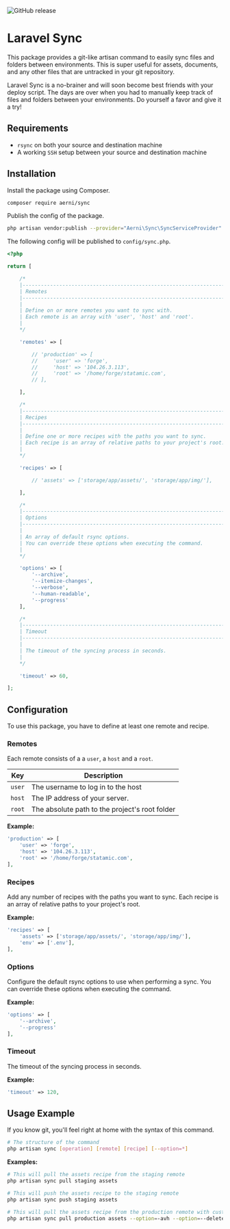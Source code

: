 ![GitHub release](https://flat.badgen.net/github/release/aerni/laravel-sync)

# Laravel Sync
This package provides a git-like artisan command to easily sync files and folders between environments. This is super useful for assets, documents, and any other files that are untracked in your git repository. 

Laravel Sync is a no-brainer and will soon become best friends with your deploy script. The days are over when you had to manually keep track of files and folders between your environments. Do yourself a favor and give it a try!

## Requirements
- `rsync` on both your source and destination machine
- A working `SSH` setup between your source and destination machine

## Installation
Install the package using Composer.

```bash
composer require aerni/sync
```

Publish the config of the package.

```bash
php artisan vendor:publish --provider="Aerni\Sync\SyncServiceProvider"
```

The following config will be published to `config/sync.php`.

```php
<?php

return [

    /*
    |--------------------------------------------------------------------------
    | Remotes
    |--------------------------------------------------------------------------
    |
    | Define on or more remotes you want to sync with.
    | Each remote is an array with 'user', 'host' and 'root'.
    |
    */

    'remotes' => [

        // 'production' => [
        //     'user' => 'forge',
        //     'host' => '104.26.3.113',
        //     'root' => '/home/forge/statamic.com',
        // ],

    ],

    /*
    |--------------------------------------------------------------------------
    | Recipes
    |--------------------------------------------------------------------------
    |
    | Define one or more recipes with the paths you want to sync.
    | Each recipe is an array of relative paths to your project's root.
    |
    */

    'recipes' => [

        // 'assets' => ['storage/app/assets/', 'storage/app/img/'],

    ],

    /*
    |--------------------------------------------------------------------------
    | Options
    |--------------------------------------------------------------------------
    |
    | An array of default rsync options.
    | You can override these options when executing the command.
    |
    */

    'options' => [
        '--archive',
        '--itemize-changes',
        '--verbose',
        '--human-readable',
        '--progress'
    ],

    /*
    |--------------------------------------------------------------------------
    | Timeout
    |--------------------------------------------------------------------------
    |
    | The timeout of the syncing process in seconds.
    |
    */

    'timeout' => 60,

];

```

## Configuration
To use this package, you have to define at least one remote and recipe.

### Remotes
Each remote consists of a a `user`, a `host` and a `root`.

| Key    | Description                                    |
| ------ | ---------------------------------------------- |
| `user` | The username to log in to the host             |
| `host` | The IP address of your server.                 |
| `root` | The absolute path to the project's root folder |

**Example:**
```php
'production' => [
    'user' => 'forge',
    'host' => '104.26.3.113',
    'root' => '/home/forge/statamic.com',
],
```

### Recipes
Add any number of recipes with the paths you want to sync. Each recipe is an array of relative paths to your project's root.

**Example:**
```php
'recipes' => [
    'assets' => ['storage/app/assets/', 'storage/app/img/'],
    'env' => ['.env'],
],
```

### Options
Configure the default rsync options to use when performing a sync. You can override these options when executing the command.

**Example:**
```php
'options' => [
    '--archive',
    '--progress'
],
```

### Timeout
The timeout of the syncing process in seconds.

**Example:**
```php
'timeout' => 120,
```

## Usage Example
If you know git, you'll feel right at home with the syntax of this command.

```bash
# The structure of the command
php artisan sync [operation] [remote] [recipe] [--option=*]
```

**Examples:**
```bash
# This will pull the assets recipe from the staging remote
php artisan sync pull staging assets

# This will push the assets recipe to the staging remote
php artisan sync push staging assets

# This will pull the assets recipe from the production remote with custom rsync options
php artisan sync pull production assets --option=-avh --option=--delete
```
